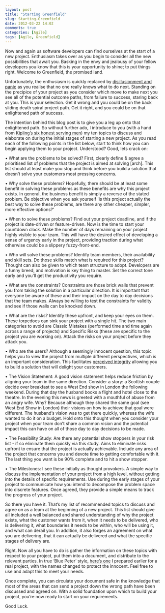 ```yaml
---
layout: post
title: "Starting Greenfield"
slug: Starting-Greenfield
date: 2012-03-22 14:02
comments: true
categories: [Agile]
tags: [Agile, Greenfield]
---
```

Now and again us software developers can find ourselves at the start of a new project. Enthusiasm takes over as you begin to consider all the new possibilities that await you. Basking in the envy and jealousy of your fellow developers you know that this is your opportunity to shine; to put things right.  Welcome to Greenfield, the promised land.  

Unfortunately, the enthusiasm is quickly replaced by [disillusionment and panic](http://en.wikipedia.org/wiki/Six_phases_of_a_big_project) as you realise that no one really knows what to do next. Standing on the precipice of your project as you consider which move to make next you see all of the potential outcome paths, from failure to success, staring back at you. This is your selection. Get it wrong and you could be on the back sliding death spiral project path. Get it right, and you could be on that enlightened path of success.   

The intention behind this blog post is to give you a leg up onto that enlightened path. So without further ado, I introduce to you (with a hand from [Kipling’s six honest serving men](http://www.kipling.org.uk/poems_serving.htm)) my ten topics to discuss and elaborate on during the initial stages of starting a new project. As you read each of the following points in the list below, start to think how you can begin applying them to your project.   Understood? Good, lets crack on:  

•	What are the problems to be solved? First, clearly define & agree a prioritised list of problems that the project is aimed at solving [arch]. This list should at least make you stop and think before you build a solution that doesn’t solve your customers most pressing concerns.  

•	Why solve these problems?  Hopefully, there should be at least some benefit in solving these problems as these benefits are why this project exists. In general, the business benefit is simply a reverse of the stated problem. Be objective when you ask yourself 'is this project actually the best way to solve these problems, are there any other cheaper, simpler, more effective options?'   

•	When to solve these problems? Find out your project deadline, and if the project is date-driven or feature-driven. Now is the time to start your countdown clock. Make the number of days remaining on your project highly visible to your team. This will have the desired effect of developing a sense of urgency early in the project, providing traction during what otherwise could be a slippery fuzzy-front-end.  

•	Who will solve these problems? Identify team members, their availability and skill sets. Do those skills match what is required for this project? Thought can also be given to which team structure to adopt. Developers are a funny breed, and motivation is key thing to master. Set the correct tone early and you'll get the productivity you require.

•	What are the constraints? Constraints are those brick walls that prevent you from taking the solution in a particular direction. It is important that everyone be aware of these and their impact on the day to day decisions that the team makes. Always be willing to test the constraints for validity and see if those walls can be knocked down.  

•	What are the risks? Identify these upfront, and keep your eyes on them. These torpedoes can sink your project with a single hit. The two main categories to avoid are Classic Mistakes (performed time and time again across a range of projects) and Specific Risks (these are specific to the project you are working on). Attack the risks on your project before they attack you.  

•	Who are the users? Although a seemingly innocent question, this topic helps you to view the project from multiple different perspectives, which is an important consideration. This facilitates [perceived integrity](http://books.google.co.uk/books?id=hQk4S7asBi4C&pg=PA126&lpg=PA126&dq=perceived+integrity+ISBN+0321150783&source=bl&ots=x5wQIuhH3c&sig=waJZTckRKVof1rmWy5dt4R7JSyc&hl=en&sa=X&ei=MjdrT5znG6qo0QWgm8jNBg&redir_esc=y#v=onepage&q&f=false) allowing you to build a solution that will delight your customers.  

•	The Vision Statement: A good vision statement helps reduce friction by aligning your team in the same direction. Consider a story: a Scottish couple decide over breakfast to see a West End show in London the following weekend. During that day the husband books a flight and hotel close to the theatre. In the evening this news is greeted with a mouthful of abuse from an angry wife. Why? Because although they shared the same goal (see West End Show in London) their visions on how to achieve that goal were different. The husband’s vision was to get there quickly, whereas the wife wanted to do it on a budget.  Hold onto this thought when you consider your project when your team don’t share a common vision and the potential impact this can have on all of those day to day decisions to be made.   

•	The Feasibility Study: Are there any potential show stoppers in your risk list - if so eliminate them quickly via this study. Aims to eliminate risks upfront to ensure that the project is actually achievable. Include any area of the project that concerns you and devote time to getting comfortable with it. The last thing you want is be 90% complete and to hit a show stopper.   

•	The Milestones: I see these initially as thought provokers. A simple way to discuss the implementation of your project from a high level, without getting into the details of specific requirements. Use during the early stages of your project to communicate how you intend to decompose the problem space into discrete features. Once agreed, they provide a simple means to track the progress of your project.   

So there you have it. That’s my list of recommended topics to discuss and agree on as a team at the beginning of a new project. This list should give all included a well balanced and shared understanding of why the project exists, what the customer wants from it, when it needs to be delivered, who is delivering it, what boundaries it needs to be within, who will be using it, and what can derail you. In addition, it also forges an agreement on what you are delivering, that it can actually be delivered and what the specific stages of delivery are.  

Right. Now all you have to do is gather the information on these topics with respect to your project, put them into a document, and distribute to the relevant parties. In true ‘Blue Peter’ style, [here’s one](http://googledocs.com) I prepared earlier for a real project, with the names changed to protect the innocent. Feel free to use and adapt this to meet your needs.   

Once complete, you can circulate your document safe in the knowledge that most of the areas that can send a project down the wrong path have been discussed and agreed on. With a solid foundation upon which to build your project, you’re now ready to start on your requirements.  

Good Luck.
